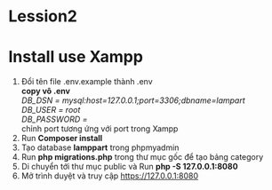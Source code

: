 # Lession2
# Install use Xampp    

1. Đổi tên file .env.example thành .env    
  **copy vô .env**       
  *DB_DSN = mysql:host=127.0.0.1;port=3306;dbname=lampart    
  DB_USER = root    
  DB_PASSWORD =*    
  chỉnh port tương ứng với port trong Xampp    
2. Run <strong>Composer install</strong>    
3. Tạo database <strong>lamppart</strong> trong phpmyadmin    
4. Run <strong>php migrations.php</strong> trong thư mục gốc để tạo bảng category     
5. Di chuyển tới thư mục public và Run <strong>php -S 127.0.0.1:8080</strong>    
6. Mở trình duyệt và truy cập https://127.0.0.1:8080    




